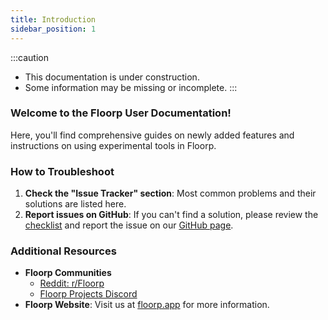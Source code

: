 ```yaml
---
title: Introduction
sidebar_position: 1
---
```


:::caution
- This documentation is under construction.
- Some information may be missing or incomplete.
:::

### Welcome to the Floorp User Documentation!

Here, you'll find comprehensive guides on newly added features and instructions on using experimental tools in Floorp.

### How to Troubleshoot

1. **Check the "Issue Tracker" section**: Most common problems and their solutions are listed here.
2. **Report issues on GitHub**: If you can't find a solution, please review the [checklist](/docs/other/issue-checklist/) and report the issue on our [GitHub page](https://github.com/Floorp-Projects/Floorp/issues/new/choose).

### Additional Resources

- **Floorp Communities**
    - [Reddit: r/Floorp](https://www.reddit.com/r/Floorp/)
    - [Floorp Projects Discord](https://discord.floorp.app/)
- **Floorp Website**: Visit us at [floorp.app](https://floorp.app/) for more information.
